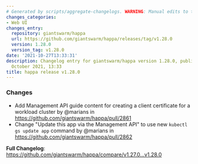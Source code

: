 ```yaml
---
# Generated by scripts/aggregate-changelogs. WARNING: Manual edits to this files will be overwritten.
changes_categories:
- Web UI
changes_entry:
  repository: giantswarm/happa
  url: https://github.com/giantswarm/happa/releases/tag/v1.28.0
  version: 1.28.0
  version_tag: v1.28.0
date: '2021-10-27T13:33:31'
description: Changelog entry for giantswarm/happa version 1.28.0, published on 27
  October 2021, 13:33
title: happa release v1.28.0
---
```


### Changes

* Add Management API guide content for creating a client certificate for a workload cluster by @marians in https://github.com/giantswarm/happa/pull/2861
* Change "Update this app via the Management API" to use new `kubectl gs update app` command by @marians in https://github.com/giantswarm/happa/pull/2862

**Full Changelog**: https://github.com/giantswarm/happa/compare/v1.27.0...v1.28.0
